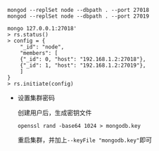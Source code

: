 ```
mongod --replSet node --dbpath . --port 27018
mongod --replSet node --dbpath . --port 27019

mongo 127.0.0.1:27018'
> rs.status()
> config = {
    "_id": "node",
    "members": [
    {"_id": 0, "host": "192.168.1.2:27018"},
    {"_id": 1, "host": "192.168.1.2:27019"},
	]
}
> rs.initiate(config)
```

- 设置集群密码

  创建用户后，生成密钥文件

  `openssl rand -base64 1024 > mongodb.key`

  重启集群，并加上`--keyFile "mongodb.key"`即可